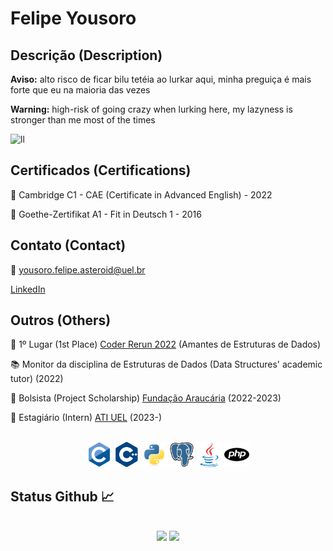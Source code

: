 # Felipe Yousoro

## Descrição (Description)

**Aviso:** alto risco de ficar bilu tetéia ao lurkar aqui, minha preguiça é mais forte que eu na maioria das vezes

**Warning:** high-risk of going crazy when lurking here, my lazyness is stronger than me most of the times

![ll](https://user-images.githubusercontent.com/42080804/164911085-8bd42e11-d55d-4206-86e7-62d8c85e0a3d.png)

## Certificados (Certifications)

📌 Cambridge C1 - CAE (Certificate in Advanced English) - 2022

📌 Goethe-Zertifikat A1 - Fit in Deutsch 1 - 2016

## Contato (Contact)

📧 [yousoro.felipe.asteroid@uel.br](mailto:yousoro.felipe.asteroid@uel.br)

[LinkedIn](https://www.linkedin.com/in/felipe-dias-abrahao-024760266/)

## Outros (Others)
  
🥇 1º Lugar (1st Place) [Coder Rerun 2022](https://www.ieeeuel.org/coderrerun) (Amantes de Estruturas de Dados)

📚 Monitor da disciplina de Estruturas de Dados (Data Structures' academic tutor) (2022)

👜 Bolsista (Project Scholarship) [Fundação Araucária](http://www.uel.br/proex/portal/pages/arquivos/edital-proex-024-2022.pdf) (2022-2023)

💼 Estagiário (Intern) [ATI UEL](https://ati.uel.br) (2023-)

<div align="center" style="display: inline_block"><br>
  <img src="https://raw.githubusercontent.com/devicons/devicon/master/icons/c/c-original.svg" width="40" height="40"/>
  <img src="https://raw.githubusercontent.com/devicons/devicon/master/icons/cplusplus/cplusplus-plain.svg" width="40" height="40"/>
  <img src="https://raw.githubusercontent.com/devicons/devicon/master/icons/python/python-original.svg" width="40" height="40"/>
  <img src="https://raw.githubusercontent.com/devicons/devicon/master/icons/postgresql/postgresql-original.svg" width="40" height="40"/>
  <img src="https://raw.githubusercontent.com/devicons/devicon/master/icons/java/java-original.svg" width="40" height="40"/>
  <img src="https://raw.githubusercontent.com/devicons/devicon/master/icons/php/php-plain.svg" width="40" height="40"/>
</div>
  
## Status Github 📈

<div align="center" style="display: inline_block"><br>
  <img src="https://github-readme-stats-sigma-five.vercel.app/api?username=felipeyousoro"/>
  <img src="https://github-readme-stats-sigma-five.vercel.app/api/top-langs/?username=felipeyousoro&layout=donut&theme=highcontrast&hide_border=true&langs_count=8&hide=jupyter%20notebook"/>
</div>
  
